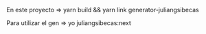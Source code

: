 En este proyecto => yarn build && yarn link generator-juliangsibecas

Para utilizar el gen => yo juliangsibecas:next
